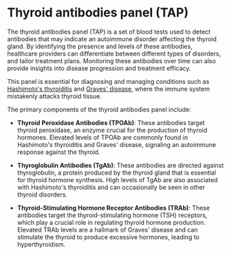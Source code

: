<!--
source: gpt-40
abbr: TAP
tags: blood-tests tests
-->

# Thyroid antibodies panel (TAP)

The thyroid antibodies panel (TAP) is a set of blood tests used to detect antibodies that may indicate an autoimmune disorder affecting the thyroid gland. By identifying the presence and levels of these antibodies, healthcare providers can differentiate between different types of disorders, and tailor treatment plans. Monitoring these antibodies over time can also provide insights into disease progression and treatment efficacy.

This panel is essential for diagnosing and managing conditions such as [Hashimoto's thyroiditis](../hashimotos-thyroiditis/) and [Graves' disease](../graves-disease/), where the immune system mistakenly attacks thyroid tissue.

The primary components of the thyroid antibodies panel include:

* **Thyroid Peroxidase Antibodies (TPOAb)**: These antibodies target thyroid peroxidase, an enzyme crucial for the production of thyroid hormones. Elevated levels of TPOAb are commonly found in Hashimoto's thyroiditis and Graves' disease, signaling an autoimmune response against the thyroid.

* **Thyroglobulin Antibodies (TgAb)**: These antibodies are directed against thyroglobulin, a protein produced by the thyroid gland that is essential for thyroid hormone synthesis. High levels of TgAb are also associated with Hashimoto's thyroiditis and can occasionally be seen in other thyroid disorders.

* **Thyroid-Stimulating Hormone Receptor Antibodies (TRAb)**: These antibodies target the thyroid-stimulating hormone (TSH) receptors, which play a crucial role in regulating thyroid hormone production. Elevated TRAb levels are a hallmark of Graves' disease and can stimulate the thyroid to produce excessive hormones, leading to hyperthyroidism.
